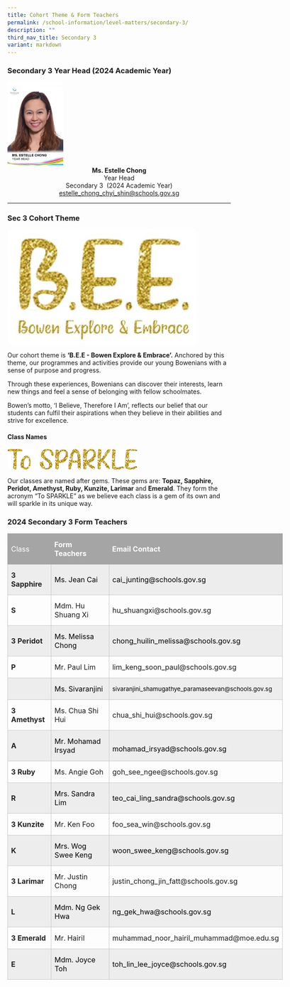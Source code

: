 ```yaml
---
title: Cohort Theme & Form Teachers
permalink: /school-information/level-matters/secondary-3/
description: ""
third_nav_title: Secondary 3
variant: markdown
---
```

### Secondary 3 Year Head (2024 Academic Year)

<img style="width:25%" src="/images/Our%20People/Ms-Estelle-Chong.jpeg">
		 
<center><b>Ms. Estelle Chong</b><br>
Year Head <br>
Secondary 3&nbsp; (2024 Academic Year)  <br>
<a href="estelle_chong_chyi_shin@schools.gov.sg">estelle_chong_chyi_shin@schools.gov.sg</a></center>

<hr>


### Sec 3 Cohort Theme

![](/images/Level%20Matters/S3/2024%20s3%20cohort%20theme.jpg)
		 
Our cohort theme is&nbsp;**‘B.E.E - Bowen Explore &amp; Embrace’.**&nbsp;Anchored by this theme, our programmes and activities provide our young Bowenians with a sense of purpose and progress.

Through these experiences, Bowenians can discover their interests, learn new things and feel a sense of belonging with fellow schoolmates. 

Bowen’s motto, ‘I Believe, Therefore I Am’, reflects our belief that our students can fulfil their aspirations when they believe in their abilities and strive for excellence.

#### Class Names
![](/images/Level%20Matters/S3/2024%20s3%20to%20sparkle%20motto.png)
		 
Our classes are named after gems. These gems are:&nbsp;**Topaz, Sapphire, Peridot, Amethyst, Ruby, Kunzite, Larimar**&nbsp;and&nbsp;**Emerald**. They form the acronym “To SPARKLE” as we believe each class is a gem of its own and will sparkle in its unique way.

### 2024 Secondary 3 Form Teachers
 <table style="width:465.5pt;border-collapse:collapse;border:none;
 mso-border-alt:solid #C9C9C9 .5pt;mso-border-themecolor:accent3;mso-border-themetint:
 153;mso-yfti-tbllook:1184;mso-padding-alt:0cm 5.4pt 0cm 5.4pt" width="621" cellpadding="0" cellspacing="0" border="1" class="MsoTable15Grid4Accent3"><tbody><tr style="mso-yfti-irow:-1;mso-yfti-firstrow:yes;mso-yfti-lastfirstrow:yes;
  height:23.65pt"><td style="border:solid #A5A5A5 1.0pt;mso-border-themecolor:accent3;
  border-right:none;mso-border-top-alt:solid #A5A5A5 .5pt;mso-border-top-themecolor:
  accent3;mso-border-left-alt:solid #A5A5A5 .5pt;mso-border-left-themecolor:
  accent3;mso-border-bottom-alt:solid #A5A5A5 .5pt;mso-border-bottom-themecolor:
  accent3;background:#A5A5A5;mso-background-themecolor:accent3;padding:0cm 5.4pt 0cm 5.4pt;
  height:23.65pt"><p style="mso-margin-top-alt:auto;mso-margin-bottom-alt:auto;
  line-height:normal;mso-yfti-cnfc:5" class="MsoNormal"><span style="font-size:12.0pt;mso-fareast-font-family:
  &quot;Times New Roman&quot;;color:white;mso-themecolor:background1;mso-ansi-language:
  EN-SG">Class</span></p></td><td style="border-top:solid #A5A5A5 1.0pt;mso-border-top-themecolor:accent3;
  border-left:none;border-bottom:solid #A5A5A5 1.0pt;mso-border-bottom-themecolor:
  accent3;border-right:none;mso-border-top-alt:solid #A5A5A5 .5pt;mso-border-top-themecolor:
  accent3;mso-border-bottom-alt:solid #A5A5A5 .5pt;mso-border-bottom-themecolor:
  accent3;background:#A5A5A5;mso-background-themecolor:accent3;padding:0cm 5.4pt 0cm 5.4pt;
  height:23.65pt"><p style="mso-margin-top-alt:auto;mso-margin-bottom-alt:auto;
  line-height:normal;mso-yfti-cnfc:1" class="MsoNormal"><b><span style="font-size:12.0pt;
  mso-fareast-font-family:&quot;Times New Roman&quot;;color:white;mso-themecolor:background1;
  mso-ansi-language:EN-SG">Form Teachers</span></b></p></td><td style="border:solid #A5A5A5 1.0pt;mso-border-themecolor:accent3;
  border-left:none;mso-border-top-alt:solid #A5A5A5 .5pt;mso-border-top-themecolor:
  accent3;mso-border-bottom-alt:solid #A5A5A5 .5pt;mso-border-bottom-themecolor:
  accent3;mso-border-right-alt:solid #A5A5A5 .5pt;mso-border-right-themecolor:
  accent3;background:#A5A5A5;mso-background-themecolor:accent3;padding:0cm 5.4pt 0cm 5.4pt;
  height:23.65pt"><p style="mso-margin-top-alt:auto;mso-margin-bottom-alt:auto;
  line-height:normal;mso-yfti-cnfc:1" class="MsoNormal"><b><span style="font-size:12.0pt;
  mso-fareast-font-family:&quot;Times New Roman&quot;;color:white;mso-themecolor:background1;
  mso-ansi-language:EN-SG">Email Contact</span></b></p></td></tr><tr style="mso-yfti-irow:0;height:23.65pt"><td style="border:solid #C9C9C9 1.0pt;mso-border-themecolor:accent3;
  mso-border-themetint:153;border-top:none;mso-border-top-alt:solid #C9C9C9 .5pt;
  mso-border-top-themecolor:accent3;mso-border-top-themetint:153;mso-border-alt:
  solid #C9C9C9 .5pt;mso-border-themecolor:accent3;mso-border-themetint:153;
  background:#EDEDED;mso-background-themecolor:accent3;mso-background-themetint:
  51;padding:0cm 5.4pt 0cm 5.4pt;height:23.65pt"><p style="mso-margin-top-alt:auto;mso-margin-bottom-alt:auto;
  line-height:normal;mso-yfti-cnfc:68" class="MsoNormal"><b><span style="font-size:12.0pt;
  mso-fareast-font-family:&quot;Times New Roman&quot;;color:#222222;mso-ansi-language:
  EN-SG">3 Sapphire</span></b><b><span style="font-size:12.0pt;mso-fareast-font-family:
  &quot;Times New Roman&quot;;mso-ansi-language:EN-SG"></span></b></p></td><td style="border-top:none;border-left:none;border-bottom:solid #C9C9C9 1.0pt;
  mso-border-bottom-themecolor:accent3;mso-border-bottom-themetint:153;
  border-right:solid #C9C9C9 1.0pt;mso-border-right-themecolor:accent3;
  mso-border-right-themetint:153;mso-border-top-alt:solid #C9C9C9 .5pt;
  mso-border-top-themecolor:accent3;mso-border-top-themetint:153;mso-border-left-alt:
  solid #C9C9C9 .5pt;mso-border-left-themecolor:accent3;mso-border-left-themetint:
  153;mso-border-alt:solid #C9C9C9 .5pt;mso-border-themecolor:accent3;
  mso-border-themetint:153;background:#EDEDED;mso-background-themecolor:accent3;
  mso-background-themetint:51;padding:0cm 5.4pt 0cm 5.4pt;height:23.65pt"><p style="mso-margin-top-alt:auto;mso-margin-bottom-alt:auto;
  line-height:normal;mso-yfti-cnfc:64" class="MsoNormal"><span style="font-size:12.0pt;
  mso-fareast-font-family:&quot;Times New Roman&quot;;color:black;mso-color-alt:windowtext;
  mso-ansi-language:EN-SG">Ms. Jean Cai</span><span style="font-size:12.0pt;
  mso-fareast-font-family:&quot;Times New Roman&quot;;mso-ansi-language:EN-SG"></span></p></td><td style="border-top:none;border-left:none;border-bottom:solid #C9C9C9 1.0pt;
  mso-border-bottom-themecolor:accent3;mso-border-bottom-themetint:153;
  border-right:solid #C9C9C9 1.0pt;mso-border-right-themecolor:accent3;
  mso-border-right-themetint:153;mso-border-top-alt:solid #C9C9C9 .5pt;
  mso-border-top-themecolor:accent3;mso-border-top-themetint:153;mso-border-left-alt:
  solid #C9C9C9 .5pt;mso-border-left-themecolor:accent3;mso-border-left-themetint:
  153;mso-border-alt:solid #C9C9C9 .5pt;mso-border-themecolor:accent3;
  mso-border-themetint:153;background:#EDEDED;mso-background-themecolor:accent3;
  mso-background-themetint:51;padding:0cm 5.4pt 0cm 5.4pt;height:23.65pt"><p style="mso-margin-top-alt:auto;mso-margin-bottom-alt:auto;
  line-height:normal;mso-yfti-cnfc:64" class="MsoNormal"><span style="font-size:12.0pt;
  mso-fareast-font-family:&quot;Times New Roman&quot;;color:black;mso-color-alt:windowtext;
  mso-ansi-language:EN-SG">cai_junting@schools.gov.sg</span><span style="font-size:12.0pt;mso-fareast-font-family:&quot;Times New Roman&quot;;mso-ansi-language:
  EN-SG"></span></p></td></tr><tr style="mso-yfti-irow:1;height:22.95pt"><td style="border:solid #C9C9C9 1.0pt;mso-border-themecolor:accent3;
  mso-border-themetint:153;border-top:none;mso-border-top-alt:solid #C9C9C9 .5pt;
  mso-border-top-themecolor:accent3;mso-border-top-themetint:153;mso-border-alt:
  solid #C9C9C9 .5pt;mso-border-themecolor:accent3;mso-border-themetint:153;
  padding:0cm 5.4pt 0cm 5.4pt;height:22.95pt"><p style="mso-margin-top-alt:auto;mso-margin-bottom-alt:auto;
  line-height:normal;mso-yfti-cnfc:4" class="MsoNormal"><b><span style="font-size:12.0pt;
  mso-fareast-font-family:&quot;Times New Roman&quot;;color:#222222;mso-ansi-language:
  EN-SG">S</span></b><b><span style="font-size:12.0pt;mso-fareast-font-family:
  &quot;Times New Roman&quot;;mso-ansi-language:EN-SG"></span></b></p></td><td style="border-top:none;border-left:none;border-bottom:solid #C9C9C9 1.0pt;
  mso-border-bottom-themecolor:accent3;mso-border-bottom-themetint:153;
  border-right:solid #C9C9C9 1.0pt;mso-border-right-themecolor:accent3;
  mso-border-right-themetint:153;mso-border-top-alt:solid #C9C9C9 .5pt;
  mso-border-top-themecolor:accent3;mso-border-top-themetint:153;mso-border-left-alt:
  solid #C9C9C9 .5pt;mso-border-left-themecolor:accent3;mso-border-left-themetint:
  153;mso-border-alt:solid #C9C9C9 .5pt;mso-border-themecolor:accent3;
  mso-border-themetint:153;padding:0cm 5.4pt 0cm 5.4pt;height:22.95pt"><p style="mso-margin-top-alt:auto;mso-margin-bottom-alt:auto;
  line-height:normal" class="MsoNormal"><span style="font-size:12.0pt;mso-fareast-font-family:
  &quot;Times New Roman&quot;;mso-ansi-language:EN-SG">Mdm. Hu Shuang Xi</span></p></td><td style="border-top:none;border-left:none;border-bottom:solid #C9C9C9 1.0pt;
  mso-border-bottom-themecolor:accent3;mso-border-bottom-themetint:153;
  border-right:solid #C9C9C9 1.0pt;mso-border-right-themecolor:accent3;
  mso-border-right-themetint:153;mso-border-top-alt:solid #C9C9C9 .5pt;
  mso-border-top-themecolor:accent3;mso-border-top-themetint:153;mso-border-left-alt:
  solid #C9C9C9 .5pt;mso-border-left-themecolor:accent3;mso-border-left-themetint:
  153;mso-border-alt:solid #C9C9C9 .5pt;mso-border-themecolor:accent3;
  mso-border-themetint:153;padding:0cm 5.4pt 0cm 5.4pt;height:22.95pt"><p style="mso-margin-top-alt:auto;mso-margin-bottom-alt:auto;
  line-height:normal" class="MsoNormal"><span style="font-size:12.0pt;mso-fareast-font-family:
  &quot;Times New Roman&quot;;mso-ansi-language:EN-SG">hu_shuangxi@schools.gov.sg</span></p></td></tr><tr style="mso-yfti-irow:2;height:23.65pt"><td style="border:solid #C9C9C9 1.0pt;mso-border-themecolor:accent3;
  mso-border-themetint:153;border-top:none;mso-border-top-alt:solid #C9C9C9 .5pt;
  mso-border-top-themecolor:accent3;mso-border-top-themetint:153;mso-border-alt:
  solid #C9C9C9 .5pt;mso-border-themecolor:accent3;mso-border-themetint:153;
  background:#EDEDED;mso-background-themecolor:accent3;mso-background-themetint:
  51;padding:0cm 5.4pt 0cm 5.4pt;height:23.65pt"><p style="mso-margin-top-alt:auto;mso-margin-bottom-alt:auto;
  line-height:normal;mso-yfti-cnfc:68" class="MsoNormal"><b><span style="font-size:12.0pt;
  mso-fareast-font-family:&quot;Times New Roman&quot;;color:#222222;mso-ansi-language:
  EN-SG">3 Peridot</span></b><b><span style="font-size:12.0pt;mso-fareast-font-family:
  &quot;Times New Roman&quot;;mso-ansi-language:EN-SG"></span></b></p></td><td style="border-top:none;border-left:none;border-bottom:solid #C9C9C9 1.0pt;
  mso-border-bottom-themecolor:accent3;mso-border-bottom-themetint:153;
  border-right:solid #C9C9C9 1.0pt;mso-border-right-themecolor:accent3;
  mso-border-right-themetint:153;mso-border-top-alt:solid #C9C9C9 .5pt;
  mso-border-top-themecolor:accent3;mso-border-top-themetint:153;mso-border-left-alt:
  solid #C9C9C9 .5pt;mso-border-left-themecolor:accent3;mso-border-left-themetint:
  153;mso-border-alt:solid #C9C9C9 .5pt;mso-border-themecolor:accent3;
  mso-border-themetint:153;background:#EDEDED;mso-background-themecolor:accent3;
  mso-background-themetint:51;padding:0cm 5.4pt 0cm 5.4pt;height:23.65pt"><p style="mso-margin-top-alt:auto;mso-margin-bottom-alt:auto;
  line-height:normal;mso-yfti-cnfc:64" class="MsoNormal"><span style="font-size:12.0pt;
  mso-fareast-font-family:&quot;Times New Roman&quot;;color:black;mso-color-alt:windowtext;
  mso-ansi-language:EN-SG">Ms. Melissa Chong</span><span style="font-size:12.0pt;
  mso-fareast-font-family:&quot;Times New Roman&quot;;mso-ansi-language:EN-SG"></span></p></td><td style="border-top:none;border-left:none;border-bottom:solid #C9C9C9 1.0pt;
  mso-border-bottom-themecolor:accent3;mso-border-bottom-themetint:153;
  border-right:solid #C9C9C9 1.0pt;mso-border-right-themecolor:accent3;
  mso-border-right-themetint:153;mso-border-top-alt:solid #C9C9C9 .5pt;
  mso-border-top-themecolor:accent3;mso-border-top-themetint:153;mso-border-left-alt:
  solid #C9C9C9 .5pt;mso-border-left-themecolor:accent3;mso-border-left-themetint:
  153;mso-border-alt:solid #C9C9C9 .5pt;mso-border-themecolor:accent3;
  mso-border-themetint:153;background:#EDEDED;mso-background-themecolor:accent3;
  mso-background-themetint:51;padding:0cm 5.4pt 0cm 5.4pt;height:23.65pt"><p style="mso-margin-top-alt:auto;mso-margin-bottom-alt:auto;
  line-height:normal;mso-yfti-cnfc:64" class="MsoNormal"><span style="font-size:12.0pt;
  mso-fareast-font-family:&quot;Times New Roman&quot;;color:black;mso-color-alt:windowtext;
  mso-ansi-language:EN-SG">chong_huilin_melissa@schools.gov.sg</span><span style="font-size:12.0pt;mso-fareast-font-family:&quot;Times New Roman&quot;;mso-ansi-language:
  EN-SG"></span></p></td></tr><tr style="mso-yfti-irow:3;height:22.95pt"><td style="border:solid #C9C9C9 1.0pt;mso-border-themecolor:accent3;
  mso-border-themetint:153;border-top:none;mso-border-top-alt:solid #C9C9C9 .5pt;
  mso-border-top-themecolor:accent3;mso-border-top-themetint:153;mso-border-alt:
  solid #C9C9C9 .5pt;mso-border-themecolor:accent3;mso-border-themetint:153;
  padding:0cm 5.4pt 0cm 5.4pt;height:22.95pt"><p style="mso-margin-top-alt:auto;mso-margin-bottom-alt:auto;
  line-height:normal;mso-yfti-cnfc:4" class="MsoNormal"><b><span style="font-size:12.0pt;
  mso-fareast-font-family:&quot;Times New Roman&quot;;color:#222222;mso-ansi-language:
  EN-SG">P</span></b><b><span style="font-size:12.0pt;mso-fareast-font-family:
  &quot;Times New Roman&quot;;mso-ansi-language:EN-SG"></span></b></p></td><td style="border-top:none;border-left:none;border-bottom:solid #C9C9C9 1.0pt;
  mso-border-bottom-themecolor:accent3;mso-border-bottom-themetint:153;
  border-right:solid #C9C9C9 1.0pt;mso-border-right-themecolor:accent3;
  mso-border-right-themetint:153;mso-border-top-alt:solid #C9C9C9 .5pt;
  mso-border-top-themecolor:accent3;mso-border-top-themetint:153;mso-border-left-alt:
  solid #C9C9C9 .5pt;mso-border-left-themecolor:accent3;mso-border-left-themetint:
  153;mso-border-alt:solid #C9C9C9 .5pt;mso-border-themecolor:accent3;
  mso-border-themetint:153;padding:0cm 5.4pt 0cm 5.4pt;height:22.95pt"><p style="mso-margin-top-alt:auto;mso-margin-bottom-alt:auto;
  line-height:normal" class="MsoNormal"><span style="font-size:12.0pt;mso-fareast-font-family:
  &quot;Times New Roman&quot;;mso-ansi-language:EN-SG">Mr. Paul Lim</span></p></td><td style="border-top:none;border-left:none;border-bottom:solid #C9C9C9 1.0pt;
  mso-border-bottom-themecolor:accent3;mso-border-bottom-themetint:153;
  border-right:solid #C9C9C9 1.0pt;mso-border-right-themecolor:accent3;
  mso-border-right-themetint:153;mso-border-top-alt:solid #C9C9C9 .5pt;
  mso-border-top-themecolor:accent3;mso-border-top-themetint:153;mso-border-left-alt:
  solid #C9C9C9 .5pt;mso-border-left-themecolor:accent3;mso-border-left-themetint:
  153;mso-border-alt:solid #C9C9C9 .5pt;mso-border-themecolor:accent3;
  mso-border-themetint:153;padding:0cm 5.4pt 0cm 5.4pt;height:22.95pt"><p style="mso-margin-top-alt:auto;mso-margin-bottom-alt:auto;
  line-height:normal" class="MsoNormal"><span style="font-size:12.0pt;mso-fareast-font-family:
  &quot;Times New Roman&quot;;mso-ansi-language:EN-SG">lim_keng_soon_paul@schools.gov.sg</span></p></td></tr><tr style="mso-yfti-irow:4;height:22.95pt"><td style="border:solid #C9C9C9 1.0pt;mso-border-themecolor:accent3;
  mso-border-themetint:153;border-top:none;mso-border-top-alt:solid #C9C9C9 .5pt;
  mso-border-top-themecolor:accent3;mso-border-top-themetint:153;mso-border-alt:
  solid #C9C9C9 .5pt;mso-border-themecolor:accent3;mso-border-themetint:153;
  background:#EDEDED;mso-background-themecolor:accent3;mso-background-themetint:
  51;padding:0cm 5.4pt 0cm 5.4pt;height:22.95pt"><p style="mso-margin-top-alt:auto;mso-margin-bottom-alt:auto;
  line-height:normal;mso-yfti-cnfc:68" class="MsoNormal"><b><span style="font-size:12.0pt;
  mso-fareast-font-family:&quot;Times New Roman&quot;;color:#222222;mso-ansi-language:
  EN-SG">&nbsp;</span></b></p></td><td style="border-top:none;border-left:none;border-bottom:solid #C9C9C9 1.0pt;
  mso-border-bottom-themecolor:accent3;mso-border-bottom-themetint:153;
  border-right:solid #C9C9C9 1.0pt;mso-border-right-themecolor:accent3;
  mso-border-right-themetint:153;mso-border-top-alt:solid #C9C9C9 .5pt;
  mso-border-top-themecolor:accent3;mso-border-top-themetint:153;mso-border-left-alt:
  solid #C9C9C9 .5pt;mso-border-left-themecolor:accent3;mso-border-left-themetint:
  153;mso-border-alt:solid #C9C9C9 .5pt;mso-border-themecolor:accent3;
  mso-border-themetint:153;background:#EDEDED;mso-background-themecolor:accent3;
  mso-background-themetint:51;padding:0cm 5.4pt 0cm 5.4pt;height:22.95pt"><p style="mso-margin-top-alt:auto;mso-margin-bottom-alt:auto;
  line-height:normal;mso-yfti-cnfc:64" class="MsoNormal"><span style="font-size:12.0pt;
  mso-fareast-font-family:&quot;Times New Roman&quot;;color:black;mso-color-alt:windowtext;
  mso-ansi-language:EN-SG">Ms. Sivaranjini</span><span style="font-size:12.0pt;
  mso-fareast-font-family:&quot;Times New Roman&quot;;mso-ansi-language:EN-SG"></span></p></td><td style="border-top:none;border-left:none;border-bottom:solid #C9C9C9 1.0pt;
  mso-border-bottom-themecolor:accent3;mso-border-bottom-themetint:153;
  border-right:solid #C9C9C9 1.0pt;mso-border-right-themecolor:accent3;
  mso-border-right-themetint:153;mso-border-top-alt:solid #C9C9C9 .5pt;
  mso-border-top-themecolor:accent3;mso-border-top-themetint:153;mso-border-left-alt:
  solid #C9C9C9 .5pt;mso-border-left-themecolor:accent3;mso-border-left-themetint:
  153;mso-border-alt:solid #C9C9C9 .5pt;mso-border-themecolor:accent3;
  mso-border-themetint:153;background:#EDEDED;mso-background-themecolor:accent3;
  mso-background-themetint:51;padding:0cm 5.4pt 0cm 5.4pt;height:22.95pt"><p style="mso-margin-top-alt:auto;mso-margin-bottom-alt:auto;
  line-height:normal;mso-yfti-cnfc:64" class="MsoNormal"><span style="font-size:10.0pt;
  mso-fareast-font-family:&quot;Times New Roman&quot;;color:black;mso-color-alt:windowtext;
  mso-ansi-language:EN-SG">sivaranjini_shamugathye_paramaseevan@schools.gov.sg</span><span style="font-size:10.0pt;mso-fareast-font-family:&quot;Times New Roman&quot;;mso-ansi-language:
  EN-SG"></span></p></td></tr><tr style="mso-yfti-irow:5;height:23.65pt"><td style="border:solid #C9C9C9 1.0pt;mso-border-themecolor:accent3;
  mso-border-themetint:153;border-top:none;mso-border-top-alt:solid #C9C9C9 .5pt;
  mso-border-top-themecolor:accent3;mso-border-top-themetint:153;mso-border-alt:
  solid #C9C9C9 .5pt;mso-border-themecolor:accent3;mso-border-themetint:153;
  padding:0cm 5.4pt 0cm 5.4pt;height:23.65pt"><p style="mso-margin-top-alt:auto;mso-margin-bottom-alt:auto;
  line-height:normal;mso-yfti-cnfc:4" class="MsoNormal"><b><span style="font-size:12.0pt;
  mso-fareast-font-family:&quot;Times New Roman&quot;;color:#222222;mso-ansi-language:
  EN-SG">3 Amethyst</span></b><b><span style="font-size:12.0pt;mso-fareast-font-family:
  &quot;Times New Roman&quot;;mso-ansi-language:EN-SG"></span></b></p></td><td style="border-top:none;border-left:none;border-bottom:solid #C9C9C9 1.0pt;
  mso-border-bottom-themecolor:accent3;mso-border-bottom-themetint:153;
  border-right:solid #C9C9C9 1.0pt;mso-border-right-themecolor:accent3;
  mso-border-right-themetint:153;mso-border-top-alt:solid #C9C9C9 .5pt;
  mso-border-top-themecolor:accent3;mso-border-top-themetint:153;mso-border-left-alt:
  solid #C9C9C9 .5pt;mso-border-left-themecolor:accent3;mso-border-left-themetint:
  153;mso-border-alt:solid #C9C9C9 .5pt;mso-border-themecolor:accent3;
  mso-border-themetint:153;padding:0cm 5.4pt 0cm 5.4pt;height:23.65pt"><p style="mso-margin-top-alt:auto;mso-margin-bottom-alt:auto;
  line-height:normal" class="MsoNormal"><span style="font-size:12.0pt;mso-fareast-font-family:
  &quot;Times New Roman&quot;;mso-ansi-language:EN-SG">Ms. Chua Shi Hui</span></p></td><td style="border-top:none;border-left:none;border-bottom:solid #C9C9C9 1.0pt;
  mso-border-bottom-themecolor:accent3;mso-border-bottom-themetint:153;
  border-right:solid #C9C9C9 1.0pt;mso-border-right-themecolor:accent3;
  mso-border-right-themetint:153;mso-border-top-alt:solid #C9C9C9 .5pt;
  mso-border-top-themecolor:accent3;mso-border-top-themetint:153;mso-border-left-alt:
  solid #C9C9C9 .5pt;mso-border-left-themecolor:accent3;mso-border-left-themetint:
  153;mso-border-alt:solid #C9C9C9 .5pt;mso-border-themecolor:accent3;
  mso-border-themetint:153;padding:0cm 5.4pt 0cm 5.4pt;height:23.65pt"><p style="mso-margin-top-alt:auto;mso-margin-bottom-alt:auto;
  line-height:normal" class="MsoNormal"><span style="font-size:12.0pt;mso-fareast-font-family:
  &quot;Times New Roman&quot;;mso-ansi-language:EN-SG">chua_shi_hui@schools.gov.sg</span></p></td></tr><tr style="mso-yfti-irow:6;height:22.95pt"><td style="border:solid #C9C9C9 1.0pt;mso-border-themecolor:accent3;
  mso-border-themetint:153;border-top:none;mso-border-top-alt:solid #C9C9C9 .5pt;
  mso-border-top-themecolor:accent3;mso-border-top-themetint:153;mso-border-alt:
  solid #C9C9C9 .5pt;mso-border-themecolor:accent3;mso-border-themetint:153;
  background:#EDEDED;mso-background-themecolor:accent3;mso-background-themetint:
  51;padding:0cm 5.4pt 0cm 5.4pt;height:22.95pt"><p style="mso-margin-top-alt:auto;mso-margin-bottom-alt:auto;
  line-height:normal;mso-yfti-cnfc:68" class="MsoNormal"><b><span style="font-size:12.0pt;
  mso-fareast-font-family:&quot;Times New Roman&quot;;color:#222222;mso-ansi-language:
  EN-SG">A</span></b><b><span style="font-size:12.0pt;mso-fareast-font-family:
  &quot;Times New Roman&quot;;mso-ansi-language:EN-SG"></span></b></p></td><td style="border-top:none;border-left:none;border-bottom:solid #C9C9C9 1.0pt;
  mso-border-bottom-themecolor:accent3;mso-border-bottom-themetint:153;
  border-right:solid #C9C9C9 1.0pt;mso-border-right-themecolor:accent3;
  mso-border-right-themetint:153;mso-border-top-alt:solid #C9C9C9 .5pt;
  mso-border-top-themecolor:accent3;mso-border-top-themetint:153;mso-border-left-alt:
  solid #C9C9C9 .5pt;mso-border-left-themecolor:accent3;mso-border-left-themetint:
  153;mso-border-alt:solid #C9C9C9 .5pt;mso-border-themecolor:accent3;
  mso-border-themetint:153;background:#EDEDED;mso-background-themecolor:accent3;
  mso-background-themetint:51;padding:0cm 5.4pt 0cm 5.4pt;height:22.95pt"><p style="mso-margin-top-alt:auto;mso-margin-bottom-alt:auto;
  line-height:normal;mso-yfti-cnfc:64" class="MsoNormal"><span style="font-size:12.0pt;
  mso-fareast-font-family:&quot;Times New Roman&quot;;color:black;mso-color-alt:windowtext;
  mso-ansi-language:EN-SG">Mr. Mohamad Irsyad</span><span style="font-size:
  12.0pt;mso-fareast-font-family:&quot;Times New Roman&quot;;mso-ansi-language:EN-SG"></span></p></td><td style="border-top:none;border-left:none;border-bottom:solid #C9C9C9 1.0pt;
  mso-border-bottom-themecolor:accent3;mso-border-bottom-themetint:153;
  border-right:solid #C9C9C9 1.0pt;mso-border-right-themecolor:accent3;
  mso-border-right-themetint:153;mso-border-top-alt:solid #C9C9C9 .5pt;
  mso-border-top-themecolor:accent3;mso-border-top-themetint:153;mso-border-left-alt:
  solid #C9C9C9 .5pt;mso-border-left-themecolor:accent3;mso-border-left-themetint:
  153;mso-border-alt:solid #C9C9C9 .5pt;mso-border-themecolor:accent3;
  mso-border-themetint:153;background:#EDEDED;mso-background-themecolor:accent3;
  mso-background-themetint:51;padding:0cm 5.4pt 0cm 5.4pt;height:22.95pt"><p style="margin-bottom:0cm;line-height:normal;mso-yfti-cnfc:
  64" class="MsoNormal"><span style="font-size:12.0pt;mso-fareast-font-family:&quot;Times New Roman&quot;;
  color:black;mso-color-alt:windowtext;mso-ansi-language:EN-SG">mohamad_irsyad@schools.gov.sg</span><span style="font-size:12.0pt;mso-fareast-font-family:&quot;Times New Roman&quot;;mso-ansi-language:
  EN-SG"></span></p></td></tr><tr style="mso-yfti-irow:7;height:23.65pt"><td style="border:solid #C9C9C9 1.0pt;mso-border-themecolor:accent3;
  mso-border-themetint:153;border-top:none;mso-border-top-alt:solid #C9C9C9 .5pt;
  mso-border-top-themecolor:accent3;mso-border-top-themetint:153;mso-border-alt:
  solid #C9C9C9 .5pt;mso-border-themecolor:accent3;mso-border-themetint:153;
  padding:0cm 5.4pt 0cm 5.4pt;height:23.65pt"><p style="mso-margin-top-alt:auto;mso-margin-bottom-alt:auto;
  line-height:normal;mso-yfti-cnfc:4" class="MsoNormal"><b><span style="font-size:12.0pt;
  mso-fareast-font-family:&quot;Times New Roman&quot;;color:#222222;mso-ansi-language:
  EN-SG">3 Ruby</span></b><b><span style="font-size:12.0pt;mso-fareast-font-family:
  &quot;Times New Roman&quot;;mso-ansi-language:EN-SG"></span></b></p></td><td style="border-top:none;border-left:none;border-bottom:solid #C9C9C9 1.0pt;
  mso-border-bottom-themecolor:accent3;mso-border-bottom-themetint:153;
  border-right:solid #C9C9C9 1.0pt;mso-border-right-themecolor:accent3;
  mso-border-right-themetint:153;mso-border-top-alt:solid #C9C9C9 .5pt;
  mso-border-top-themecolor:accent3;mso-border-top-themetint:153;mso-border-left-alt:
  solid #C9C9C9 .5pt;mso-border-left-themecolor:accent3;mso-border-left-themetint:
  153;mso-border-alt:solid #C9C9C9 .5pt;mso-border-themecolor:accent3;
  mso-border-themetint:153;padding:0cm 5.4pt 0cm 5.4pt;height:23.65pt"><p style="mso-margin-top-alt:auto;mso-margin-bottom-alt:auto;
  line-height:normal" class="MsoNormal"><span style="font-size:12.0pt;mso-fareast-font-family:
  &quot;Times New Roman&quot;;mso-ansi-language:EN-SG">Ms. Angie Goh</span></p></td><td style="border-top:none;border-left:none;border-bottom:solid #C9C9C9 1.0pt;
  mso-border-bottom-themecolor:accent3;mso-border-bottom-themetint:153;
  border-right:solid #C9C9C9 1.0pt;mso-border-right-themecolor:accent3;
  mso-border-right-themetint:153;mso-border-top-alt:solid #C9C9C9 .5pt;
  mso-border-top-themecolor:accent3;mso-border-top-themetint:153;mso-border-left-alt:
  solid #C9C9C9 .5pt;mso-border-left-themecolor:accent3;mso-border-left-themetint:
  153;mso-border-alt:solid #C9C9C9 .5pt;mso-border-themecolor:accent3;
  mso-border-themetint:153;padding:0cm 5.4pt 0cm 5.4pt;height:23.65pt"><p style="mso-margin-top-alt:auto;mso-margin-bottom-alt:auto;
  line-height:normal" class="MsoNormal"><span style="font-size:12.0pt;mso-fareast-font-family:
  &quot;Times New Roman&quot;;mso-ansi-language:EN-SG">goh_see_ngee@schools.gov.sg</span></p></td></tr><tr style="mso-yfti-irow:8;height:22.95pt"><td style="border:solid #C9C9C9 1.0pt;mso-border-themecolor:accent3;
  mso-border-themetint:153;border-top:none;mso-border-top-alt:solid #C9C9C9 .5pt;
  mso-border-top-themecolor:accent3;mso-border-top-themetint:153;mso-border-alt:
  solid #C9C9C9 .5pt;mso-border-themecolor:accent3;mso-border-themetint:153;
  background:#EDEDED;mso-background-themecolor:accent3;mso-background-themetint:
  51;padding:0cm 5.4pt 0cm 5.4pt;height:22.95pt"><p style="mso-margin-top-alt:auto;mso-margin-bottom-alt:auto;
  line-height:normal;mso-yfti-cnfc:68" class="MsoNormal"><b><span style="font-size:12.0pt;
  mso-fareast-font-family:&quot;Times New Roman&quot;;color:#222222;mso-ansi-language:
  EN-SG">R</span></b><b><span style="font-size:12.0pt;mso-fareast-font-family:
  &quot;Times New Roman&quot;;mso-ansi-language:EN-SG"></span></b></p></td><td style="border-top:none;border-left:none;border-bottom:solid #C9C9C9 1.0pt;
  mso-border-bottom-themecolor:accent3;mso-border-bottom-themetint:153;
  border-right:solid #C9C9C9 1.0pt;mso-border-right-themecolor:accent3;
  mso-border-right-themetint:153;mso-border-top-alt:solid #C9C9C9 .5pt;
  mso-border-top-themecolor:accent3;mso-border-top-themetint:153;mso-border-left-alt:
  solid #C9C9C9 .5pt;mso-border-left-themecolor:accent3;mso-border-left-themetint:
  153;mso-border-alt:solid #C9C9C9 .5pt;mso-border-themecolor:accent3;
  mso-border-themetint:153;background:#EDEDED;mso-background-themecolor:accent3;
  mso-background-themetint:51;padding:0cm 5.4pt 0cm 5.4pt;height:22.95pt"><p style="mso-margin-top-alt:auto;mso-margin-bottom-alt:auto;
  line-height:normal;mso-yfti-cnfc:64" class="MsoNormal"><span style="font-size:12.0pt;
  mso-fareast-font-family:&quot;Times New Roman&quot;;color:black;mso-color-alt:windowtext;
  mso-ansi-language:EN-SG">Mrs. Sandra Lim</span><span style="font-size:12.0pt;
  mso-fareast-font-family:&quot;Times New Roman&quot;;mso-ansi-language:EN-SG"></span></p></td><td style="border-top:none;border-left:none;border-bottom:solid #C9C9C9 1.0pt;
  mso-border-bottom-themecolor:accent3;mso-border-bottom-themetint:153;
  border-right:solid #C9C9C9 1.0pt;mso-border-right-themecolor:accent3;
  mso-border-right-themetint:153;mso-border-top-alt:solid #C9C9C9 .5pt;
  mso-border-top-themecolor:accent3;mso-border-top-themetint:153;mso-border-left-alt:
  solid #C9C9C9 .5pt;mso-border-left-themecolor:accent3;mso-border-left-themetint:
  153;mso-border-alt:solid #C9C9C9 .5pt;mso-border-themecolor:accent3;
  mso-border-themetint:153;background:#EDEDED;mso-background-themecolor:accent3;
  mso-background-themetint:51;padding:0cm 5.4pt 0cm 5.4pt;height:22.95pt"><p style="mso-margin-top-alt:auto;mso-margin-bottom-alt:auto;
  line-height:normal;mso-yfti-cnfc:64" class="MsoNormal"><span style="font-size:12.0pt;
  mso-fareast-font-family:&quot;Times New Roman&quot;;color:black;mso-color-alt:windowtext;
  mso-ansi-language:EN-SG">teo_cai_ling_sandra@schools.gov.sg</span><span style="font-size:12.0pt;mso-fareast-font-family:&quot;Times New Roman&quot;;mso-ansi-language:
  EN-SG"></span></p></td></tr><tr style="mso-yfti-irow:9;height:23.65pt"><td style="border:solid #C9C9C9 1.0pt;mso-border-themecolor:accent3;
  mso-border-themetint:153;border-top:none;mso-border-top-alt:solid #C9C9C9 .5pt;
  mso-border-top-themecolor:accent3;mso-border-top-themetint:153;mso-border-alt:
  solid #C9C9C9 .5pt;mso-border-themecolor:accent3;mso-border-themetint:153;
  padding:0cm 5.4pt 0cm 5.4pt;height:23.65pt"><p style="mso-margin-top-alt:auto;mso-margin-bottom-alt:auto;
  line-height:normal;mso-yfti-cnfc:4" class="MsoNormal"><b><span style="font-size:12.0pt;
  mso-fareast-font-family:&quot;Times New Roman&quot;;color:#222222;mso-ansi-language:
  EN-SG">3 Kunzite</span></b><b><span style="font-size:12.0pt;mso-fareast-font-family:
  &quot;Times New Roman&quot;;mso-ansi-language:EN-SG"></span></b></p></td><td style="border-top:none;border-left:none;border-bottom:solid #C9C9C9 1.0pt;
  mso-border-bottom-themecolor:accent3;mso-border-bottom-themetint:153;
  border-right:solid #C9C9C9 1.0pt;mso-border-right-themecolor:accent3;
  mso-border-right-themetint:153;mso-border-top-alt:solid #C9C9C9 .5pt;
  mso-border-top-themecolor:accent3;mso-border-top-themetint:153;mso-border-left-alt:
  solid #C9C9C9 .5pt;mso-border-left-themecolor:accent3;mso-border-left-themetint:
  153;mso-border-alt:solid #C9C9C9 .5pt;mso-border-themecolor:accent3;
  mso-border-themetint:153;padding:0cm 5.4pt 0cm 5.4pt;height:23.65pt"><p style="mso-margin-top-alt:auto;mso-margin-bottom-alt:auto;
  line-height:normal" class="MsoNormal"><span style="font-size:12.0pt;mso-fareast-font-family:
  &quot;Times New Roman&quot;;mso-ansi-language:EN-SG">Mr. Ken Foo</span></p></td><td style="border-top:none;border-left:none;border-bottom:solid #C9C9C9 1.0pt;
  mso-border-bottom-themecolor:accent3;mso-border-bottom-themetint:153;
  border-right:solid #C9C9C9 1.0pt;mso-border-right-themecolor:accent3;
  mso-border-right-themetint:153;mso-border-top-alt:solid #C9C9C9 .5pt;
  mso-border-top-themecolor:accent3;mso-border-top-themetint:153;mso-border-left-alt:
  solid #C9C9C9 .5pt;mso-border-left-themecolor:accent3;mso-border-left-themetint:
  153;mso-border-alt:solid #C9C9C9 .5pt;mso-border-themecolor:accent3;
  mso-border-themetint:153;padding:0cm 5.4pt 0cm 5.4pt;height:23.65pt"><p style="mso-margin-top-alt:auto;mso-margin-bottom-alt:auto;
  line-height:normal" class="MsoNormal"><span style="font-size:12.0pt;mso-fareast-font-family:
  &quot;Times New Roman&quot;;mso-ansi-language:EN-SG">foo_sea_win@schools.gov.sg</span></p></td></tr><tr style="mso-yfti-irow:10;height:22.95pt"><td style="border:solid #C9C9C9 1.0pt;mso-border-themecolor:accent3;
  mso-border-themetint:153;border-top:none;mso-border-top-alt:solid #C9C9C9 .5pt;
  mso-border-top-themecolor:accent3;mso-border-top-themetint:153;mso-border-alt:
  solid #C9C9C9 .5pt;mso-border-themecolor:accent3;mso-border-themetint:153;
  background:#EDEDED;mso-background-themecolor:accent3;mso-background-themetint:
  51;padding:0cm 5.4pt 0cm 5.4pt;height:22.95pt"><p style="mso-margin-top-alt:auto;mso-margin-bottom-alt:auto;
  line-height:normal;mso-yfti-cnfc:68" class="MsoNormal"><b><span style="font-size:12.0pt;
  mso-fareast-font-family:&quot;Times New Roman&quot;;color:#222222;mso-ansi-language:
  EN-SG">K</span></b><b><span style="font-size:12.0pt;mso-fareast-font-family:
  &quot;Times New Roman&quot;;mso-ansi-language:EN-SG"></span></b></p></td><td style="border-top:none;border-left:none;border-bottom:solid #C9C9C9 1.0pt;
  mso-border-bottom-themecolor:accent3;mso-border-bottom-themetint:153;
  border-right:solid #C9C9C9 1.0pt;mso-border-right-themecolor:accent3;
  mso-border-right-themetint:153;mso-border-top-alt:solid #C9C9C9 .5pt;
  mso-border-top-themecolor:accent3;mso-border-top-themetint:153;mso-border-left-alt:
  solid #C9C9C9 .5pt;mso-border-left-themecolor:accent3;mso-border-left-themetint:
  153;mso-border-alt:solid #C9C9C9 .5pt;mso-border-themecolor:accent3;
  mso-border-themetint:153;background:#EDEDED;mso-background-themecolor:accent3;
  mso-background-themetint:51;padding:0cm 5.4pt 0cm 5.4pt;height:22.95pt"><p style="mso-margin-top-alt:auto;mso-margin-bottom-alt:auto;
  line-height:normal;mso-yfti-cnfc:64" class="MsoNormal"><span style="font-size:12.0pt;
  mso-fareast-font-family:&quot;Times New Roman&quot;;color:black;mso-color-alt:windowtext;
  mso-ansi-language:EN-SG">Mrs. Wog Swee Keng</span><span style="font-size:
  12.0pt;mso-fareast-font-family:&quot;Times New Roman&quot;;mso-ansi-language:EN-SG"></span></p></td><td style="border-top:none;border-left:none;border-bottom:solid #C9C9C9 1.0pt;
  mso-border-bottom-themecolor:accent3;mso-border-bottom-themetint:153;
  border-right:solid #C9C9C9 1.0pt;mso-border-right-themecolor:accent3;
  mso-border-right-themetint:153;mso-border-top-alt:solid #C9C9C9 .5pt;
  mso-border-top-themecolor:accent3;mso-border-top-themetint:153;mso-border-left-alt:
  solid #C9C9C9 .5pt;mso-border-left-themecolor:accent3;mso-border-left-themetint:
  153;mso-border-alt:solid #C9C9C9 .5pt;mso-border-themecolor:accent3;
  mso-border-themetint:153;background:#EDEDED;mso-background-themecolor:accent3;
  mso-background-themetint:51;padding:0cm 5.4pt 0cm 5.4pt;height:22.95pt"><p style="mso-margin-top-alt:auto;mso-margin-bottom-alt:auto;
  line-height:normal;mso-yfti-cnfc:64" class="MsoNormal"><span style="font-size:12.0pt;
  mso-fareast-font-family:&quot;Times New Roman&quot;;color:black;mso-color-alt:windowtext;
  mso-ansi-language:EN-SG">woon_swee_keng@schools.gov.sg</span><span style="font-size:12.0pt;mso-fareast-font-family:&quot;Times New Roman&quot;;mso-ansi-language:
  EN-SG"></span></p></td></tr><tr style="mso-yfti-irow:11;height:23.65pt"><td style="border:solid #C9C9C9 1.0pt;mso-border-themecolor:accent3;
  mso-border-themetint:153;border-top:none;mso-border-top-alt:solid #C9C9C9 .5pt;
  mso-border-top-themecolor:accent3;mso-border-top-themetint:153;mso-border-alt:
  solid #C9C9C9 .5pt;mso-border-themecolor:accent3;mso-border-themetint:153;
  padding:0cm 5.4pt 0cm 5.4pt;height:23.65pt"><p style="mso-margin-top-alt:auto;mso-margin-bottom-alt:auto;
  line-height:normal;mso-yfti-cnfc:4" class="MsoNormal"><b><span style="font-size:12.0pt;
  mso-fareast-font-family:&quot;Times New Roman&quot;;color:#222222;mso-ansi-language:
  EN-SG">3 Larimar</span></b><b><span style="font-size:12.0pt;mso-fareast-font-family:
  &quot;Times New Roman&quot;;mso-ansi-language:EN-SG"></span></b></p></td><td style="border-top:none;border-left:none;border-bottom:solid #C9C9C9 1.0pt;
  mso-border-bottom-themecolor:accent3;mso-border-bottom-themetint:153;
  border-right:solid #C9C9C9 1.0pt;mso-border-right-themecolor:accent3;
  mso-border-right-themetint:153;mso-border-top-alt:solid #C9C9C9 .5pt;
  mso-border-top-themecolor:accent3;mso-border-top-themetint:153;mso-border-left-alt:
  solid #C9C9C9 .5pt;mso-border-left-themecolor:accent3;mso-border-left-themetint:
  153;mso-border-alt:solid #C9C9C9 .5pt;mso-border-themecolor:accent3;
  mso-border-themetint:153;padding:0cm 5.4pt 0cm 5.4pt;height:23.65pt"><p style="mso-margin-top-alt:auto;mso-margin-bottom-alt:auto;
  line-height:normal" class="MsoNormal"><span style="font-size:12.0pt;mso-fareast-font-family:
  &quot;Times New Roman&quot;;mso-ansi-language:EN-SG">Mr. Justin Chong</span></p></td><td style="border-top:none;border-left:none;border-bottom:solid #C9C9C9 1.0pt;
  mso-border-bottom-themecolor:accent3;mso-border-bottom-themetint:153;
  border-right:solid #C9C9C9 1.0pt;mso-border-right-themecolor:accent3;
  mso-border-right-themetint:153;mso-border-top-alt:solid #C9C9C9 .5pt;
  mso-border-top-themecolor:accent3;mso-border-top-themetint:153;mso-border-left-alt:
  solid #C9C9C9 .5pt;mso-border-left-themecolor:accent3;mso-border-left-themetint:
  153;mso-border-alt:solid #C9C9C9 .5pt;mso-border-themecolor:accent3;
  mso-border-themetint:153;padding:0cm 5.4pt 0cm 5.4pt;height:23.65pt"><p style="mso-margin-top-alt:auto;mso-margin-bottom-alt:auto;
  line-height:normal" class="MsoNormal"><span style="font-size:12.0pt;mso-fareast-font-family:
  &quot;Times New Roman&quot;;mso-ansi-language:EN-SG">justin_chong_jin_fatt@schools.gov.sg</span></p></td></tr><tr style="mso-yfti-irow:12;height:22.95pt"><td style="border:solid #C9C9C9 1.0pt;mso-border-themecolor:accent3;
  mso-border-themetint:153;border-top:none;mso-border-top-alt:solid #C9C9C9 .5pt;
  mso-border-top-themecolor:accent3;mso-border-top-themetint:153;mso-border-alt:
  solid #C9C9C9 .5pt;mso-border-themecolor:accent3;mso-border-themetint:153;
  background:#EDEDED;mso-background-themecolor:accent3;mso-background-themetint:
  51;padding:0cm 5.4pt 0cm 5.4pt;height:22.95pt"><p style="mso-margin-top-alt:auto;mso-margin-bottom-alt:auto;
  line-height:normal;mso-yfti-cnfc:68" class="MsoNormal"><b><span style="font-size:12.0pt;
  mso-fareast-font-family:&quot;Times New Roman&quot;;color:#222222;mso-ansi-language:
  EN-SG">L</span></b><b><span style="font-size:12.0pt;mso-fareast-font-family:
  &quot;Times New Roman&quot;;mso-ansi-language:EN-SG"></span></b></p></td><td style="border-top:none;border-left:none;border-bottom:solid #C9C9C9 1.0pt;
  mso-border-bottom-themecolor:accent3;mso-border-bottom-themetint:153;
  border-right:solid #C9C9C9 1.0pt;mso-border-right-themecolor:accent3;
  mso-border-right-themetint:153;mso-border-top-alt:solid #C9C9C9 .5pt;
  mso-border-top-themecolor:accent3;mso-border-top-themetint:153;mso-border-left-alt:
  solid #C9C9C9 .5pt;mso-border-left-themecolor:accent3;mso-border-left-themetint:
  153;mso-border-alt:solid #C9C9C9 .5pt;mso-border-themecolor:accent3;
  mso-border-themetint:153;background:#EDEDED;mso-background-themecolor:accent3;
  mso-background-themetint:51;padding:0cm 5.4pt 0cm 5.4pt;height:22.95pt"><p style="mso-margin-top-alt:auto;mso-margin-bottom-alt:auto;
  line-height:normal;mso-yfti-cnfc:64" class="MsoNormal"><span style="font-size:12.0pt;
  mso-fareast-font-family:&quot;Times New Roman&quot;;color:black;mso-color-alt:windowtext;
  mso-ansi-language:EN-SG">Mdm. Ng Gek Hwa</span><span style="font-size:12.0pt;
  mso-fareast-font-family:&quot;Times New Roman&quot;;mso-ansi-language:EN-SG"></span></p></td><td style="border-top:none;border-left:none;border-bottom:solid #C9C9C9 1.0pt;
  mso-border-bottom-themecolor:accent3;mso-border-bottom-themetint:153;
  border-right:solid #C9C9C9 1.0pt;mso-border-right-themecolor:accent3;
  mso-border-right-themetint:153;mso-border-top-alt:solid #C9C9C9 .5pt;
  mso-border-top-themecolor:accent3;mso-border-top-themetint:153;mso-border-left-alt:
  solid #C9C9C9 .5pt;mso-border-left-themecolor:accent3;mso-border-left-themetint:
  153;mso-border-alt:solid #C9C9C9 .5pt;mso-border-themecolor:accent3;
  mso-border-themetint:153;background:#EDEDED;mso-background-themecolor:accent3;
  mso-background-themetint:51;padding:0cm 5.4pt 0cm 5.4pt;height:22.95pt"><p style="mso-margin-top-alt:auto;mso-margin-bottom-alt:auto;
  line-height:normal;mso-yfti-cnfc:64" class="MsoNormal"><span style="font-size:12.0pt;
  mso-fareast-font-family:&quot;Times New Roman&quot;;color:black;mso-color-alt:windowtext;
  mso-ansi-language:EN-SG">ng_gek_hwa@schools.gov.sg</span><span style="font-size:12.0pt;mso-fareast-font-family:&quot;Times New Roman&quot;;mso-ansi-language:
  EN-SG"></span></p></td></tr><tr style="mso-yfti-irow:13;height:23.65pt"><td style="border:solid #C9C9C9 1.0pt;mso-border-themecolor:accent3;
  mso-border-themetint:153;border-top:none;mso-border-top-alt:solid #C9C9C9 .5pt;
  mso-border-top-themecolor:accent3;mso-border-top-themetint:153;mso-border-alt:
  solid #C9C9C9 .5pt;mso-border-themecolor:accent3;mso-border-themetint:153;
  padding:0cm 5.4pt 0cm 5.4pt;height:23.65pt"><p style="mso-margin-top-alt:auto;mso-margin-bottom-alt:auto;
  line-height:normal;mso-yfti-cnfc:4" class="MsoNormal"><b><span style="font-size:12.0pt;
  mso-fareast-font-family:&quot;Times New Roman&quot;;color:#222222;mso-ansi-language:
  EN-SG">3 Emerald</span></b><b><span style="font-size:12.0pt;mso-fareast-font-family:
  &quot;Times New Roman&quot;;mso-ansi-language:EN-SG"></span></b></p></td><td style="border-top:none;border-left:none;border-bottom:solid #C9C9C9 1.0pt;
  mso-border-bottom-themecolor:accent3;mso-border-bottom-themetint:153;
  border-right:solid #C9C9C9 1.0pt;mso-border-right-themecolor:accent3;
  mso-border-right-themetint:153;mso-border-top-alt:solid #C9C9C9 .5pt;
  mso-border-top-themecolor:accent3;mso-border-top-themetint:153;mso-border-left-alt:
  solid #C9C9C9 .5pt;mso-border-left-themecolor:accent3;mso-border-left-themetint:
  153;mso-border-alt:solid #C9C9C9 .5pt;mso-border-themecolor:accent3;
  mso-border-themetint:153;padding:0cm 5.4pt 0cm 5.4pt;height:23.65pt"><p style="mso-margin-top-alt:auto;mso-margin-bottom-alt:auto;
  line-height:normal" class="MsoNormal"><span style="font-size:12.0pt;mso-fareast-font-family:
  &quot;Times New Roman&quot;;mso-ansi-language:EN-SG">Mr. Hairil</span></p></td><td style="border-top:none;border-left:none;border-bottom:solid #C9C9C9 1.0pt;
  mso-border-bottom-themecolor:accent3;mso-border-bottom-themetint:153;
  border-right:solid #C9C9C9 1.0pt;mso-border-right-themecolor:accent3;
  mso-border-right-themetint:153;mso-border-top-alt:solid #C9C9C9 .5pt;
  mso-border-top-themecolor:accent3;mso-border-top-themetint:153;mso-border-left-alt:
  solid #C9C9C9 .5pt;mso-border-left-themecolor:accent3;mso-border-left-themetint:
  153;mso-border-alt:solid #C9C9C9 .5pt;mso-border-themecolor:accent3;
  mso-border-themetint:153;padding:0cm 5.4pt 0cm 5.4pt;height:23.65pt"><p style="mso-margin-top-alt:auto;mso-margin-bottom-alt:auto;
  line-height:normal" class="MsoNormal"><span style="font-size:12.0pt;mso-fareast-font-family:
  &quot;Times New Roman&quot;;mso-ansi-language:EN-SG">muhammad_noor_hairil_muhammad@moe.edu.sg</span></p></td></tr><tr style="mso-yfti-irow:14;mso-yfti-lastrow:yes;height:23.65pt"><td style="border:solid #C9C9C9 1.0pt;mso-border-themecolor:accent3;
  mso-border-themetint:153;border-top:none;mso-border-top-alt:solid #C9C9C9 .5pt;
  mso-border-top-themecolor:accent3;mso-border-top-themetint:153;mso-border-alt:
  solid #C9C9C9 .5pt;mso-border-themecolor:accent3;mso-border-themetint:153;
  background:#EDEDED;mso-background-themecolor:accent3;mso-background-themetint:
  51;padding:0cm 5.4pt 0cm 5.4pt;height:23.65pt"><p style="mso-margin-top-alt:auto;mso-margin-bottom-alt:auto;
  line-height:normal;mso-yfti-cnfc:68" class="MsoNormal"><b><span style="font-size:12.0pt;
  mso-fareast-font-family:&quot;Times New Roman&quot;;color:#222222;mso-ansi-language:
  EN-SG">E</span></b><b><span style="font-size:12.0pt;mso-fareast-font-family:
  &quot;Times New Roman&quot;;mso-ansi-language:EN-SG"></span></b></p></td><td style="border-top:none;border-left:none;border-bottom:solid #C9C9C9 1.0pt;
  mso-border-bottom-themecolor:accent3;mso-border-bottom-themetint:153;
  border-right:solid #C9C9C9 1.0pt;mso-border-right-themecolor:accent3;
  mso-border-right-themetint:153;mso-border-top-alt:solid #C9C9C9 .5pt;
  mso-border-top-themecolor:accent3;mso-border-top-themetint:153;mso-border-left-alt:
  solid #C9C9C9 .5pt;mso-border-left-themecolor:accent3;mso-border-left-themetint:
  153;mso-border-alt:solid #C9C9C9 .5pt;mso-border-themecolor:accent3;
  mso-border-themetint:153;background:#EDEDED;mso-background-themecolor:accent3;
  mso-background-themetint:51;padding:0cm 5.4pt 0cm 5.4pt;height:23.65pt"><p style="mso-margin-top-alt:auto;mso-margin-bottom-alt:auto;
  line-height:normal;mso-yfti-cnfc:64" class="MsoNormal"><span style="font-size:12.0pt;
  mso-fareast-font-family:&quot;Times New Roman&quot;;color:black;mso-color-alt:windowtext;
  mso-ansi-language:EN-SG">Mdm. Joyce Toh</span><span style="font-size:12.0pt;
  mso-fareast-font-family:&quot;Times New Roman&quot;;mso-ansi-language:EN-SG"></span></p></td><td style="border-top:none;border-left:none;border-bottom:solid #C9C9C9 1.0pt;
  mso-border-bottom-themecolor:accent3;mso-border-bottom-themetint:153;
  border-right:solid #C9C9C9 1.0pt;mso-border-right-themecolor:accent3;
  mso-border-right-themetint:153;mso-border-top-alt:solid #C9C9C9 .5pt;
  mso-border-top-themecolor:accent3;mso-border-top-themetint:153;mso-border-left-alt:
  solid #C9C9C9 .5pt;mso-border-left-themecolor:accent3;mso-border-left-themetint:
  153;mso-border-alt:solid #C9C9C9 .5pt;mso-border-themecolor:accent3;
  mso-border-themetint:153;background:#EDEDED;mso-background-themecolor:accent3;
  mso-background-themetint:51;padding:0cm 5.4pt 0cm 5.4pt;height:23.65pt"><p style="mso-margin-top-alt:auto;mso-margin-bottom-alt:auto;
  line-height:normal;mso-yfti-cnfc:64" class="MsoNormal"><span style="font-size:12.0pt;
  mso-fareast-font-family:&quot;Times New Roman&quot;;color:black;mso-color-alt:windowtext;
  mso-ansi-language:EN-SG">toh_lin_lee_joyce@schools.gov.sg</span><span style="font-size:12.0pt;mso-fareast-font-family:&quot;Times New Roman&quot;;mso-ansi-language:
  EN-SG"></span></p></td></tr></tbody></table>
